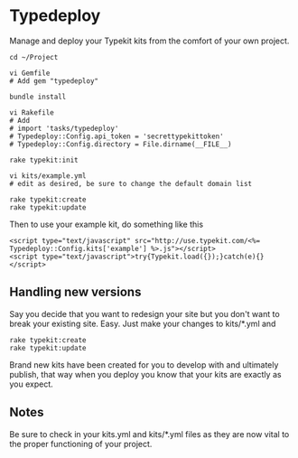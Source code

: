 Typedeploy
=======

Manage and deploy your Typekit kits from the comfort of your own project.

    cd ~/Project

    vi Gemfile
    # Add gem "typedeploy"

    bundle install

    vi Rakefile
    # Add
    # import 'tasks/typedeploy'
    # Typedeploy::Config.api_token = 'secrettypekittoken'
    # Typedeploy::Config.directory = File.dirname(__FILE__)

    rake typekit:init

    vi kits/example.yml
    # edit as desired, be sure to change the default domain list

    rake typekit:create
    rake typekit:update

Then to use your example kit, do something like this

    <script type="text/javascript" src="http://use.typekit.com/<%= Typedeploy::Config.kits['example'] %>.js"></script>
    <script type="text/javascript">try{Typekit.load({});}catch(e){}</script>

Handling new versions
---------------------

Say you decide that you want to redesign your site but you don't want to break
your existing site. Easy. Just make your changes to kits/*.yml and

    rake typekit:create
    rake typekit:update

Brand new kits have been created for you to develop with and ultimately
publish, that way when you deploy you know that your kits are exactly as you
expect.

Notes
-----
Be sure to check in your kits.yml and kits/*.yml files as they are now vital to
the proper functioning of your project.
